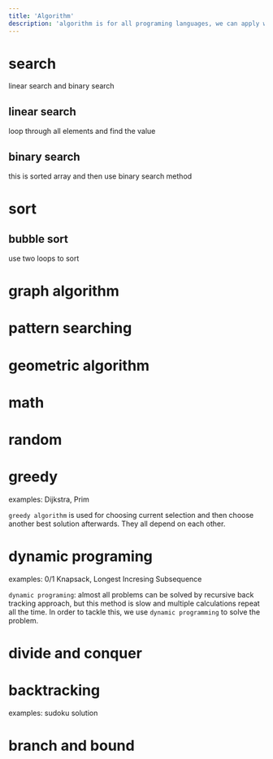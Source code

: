 ```yaml
---
title: 'Algorithm'
description: 'algorithm is for all programing languages, we can apply when being expert at one or many. It help us a lot while getting a complex situation.'
---
```


# search

linear search and binary search

## linear search

loop through all elements and find the value


## binary search

this is sorted array and then use binary search method

# sort

## bubble sort

use two loops to sort


# graph algorithm


# pattern searching


# geometric algorithm


# math


# random


# greedy

examples: Dijkstra, Prim

`greedy algorithm` is used for choosing current selection and then choose another best solution afterwards. They all depend on each other.


# dynamic programing

examples: 0/1 Knapsack, Longest Incresing Subsequence

`dynamic programing`: almost all problems can be solved by recursive back tracking approach, but this method is slow and multiple calculations repeat all the time. In order to tackle this, we use `dynamic programming` to solve the problem.



# divide and conquer


# backtracking

examples: sudoku solution


# branch and bound

